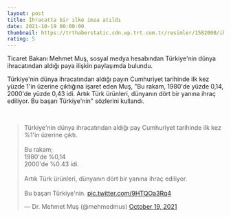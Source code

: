 ```yaml
--- 
layout: post
title: İhracatta bir ilke imza atıldı
date: 2021-10-19 00:00:00
thumbnail: https://trthaberstatic.cdn.wp.trt.com.tr/resimler/1582000/ihracat-aa-1582522.jpg
rating: 5
---
```

<p>
	Ticaret Bakanı Mehmet Muş, sosyal medya hesabından Türkiye'nin dünya ihracatından aldığı paya ilişkin paylaşımda bulundu.</p>
<p>
	Türkiye'nin dünya ihracatından aldığı payın Cumhuriyet tarihinde ilk kez yüzde 1'in üzerine çıktığına işaret eden Muş, "Bu rakam, 1980'de yüzde 0,14, 2000'de yüzde 0,43 idi. Artık Türk ürünleri, dünyanın dört bir yanına ihraç ediliyor. Bu başarı Türkiye'nin" sözlerini kullandı.</p>
<p>
	 </p>
<blockquote class="twitter-tweet">
	<p dir="ltr" lang="tr">
		Türkiye'nin dünya ihracatından aldığı pay Cumhuriyet tarihinde ilk kez %1'in üzerine çıktı.<br />
		<br />
		Bu rakam;<br />
		1980'de %0,14<br />
		2000'de %0.43 idi.<br />
		<br />
		Artık Türk ürünleri, dünyanın dört bir yanına ihraç ediliyor.<br />
		<br />
		Bu başarı Türkiye'nin. <a href="https://t.co/9HTQOa3Rq4">pic.twitter.com/9HTQOa3Rq4</a></p>
	— Dr. Mehmet Muş (@mehmedmus) <a href="https://twitter.com/mehmedmus/status/1450354107470974977?ref_src=twsrc%5Etfw">October 19, 2021</a></blockquote>
<script async src="https://platform.twitter.com/widgets.js" charset="utf-8"></script>
